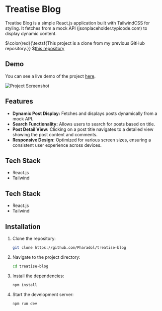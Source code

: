 # Treatise Blog

Treatise Blog is a simple React.js application built with TailwindCSS for styling. It fetches from a mock API (jsonplaceholder.typicode.com) to display dynamic content.

$\color{red}{\textsf{This project is a clone from my previous GitHub repository.}} $<a href="https://github.com/PharadolBrown/portfolio-combine-react-project/tree/main/src/AllApp/AppTreatise" traget="_blank">this repository</a>

## Demo
You can see a live demo of the project [here](https://treatise-blog.vercel.app/).

![Project Screenshot](https://img5.pic.in.th/file/secure-sv1/treatise-blog.png)

## Features
- **Dynamic Post Display:** Fetches and displays posts dynamically from a mock API.
- **Search Functionality:** Allows users to search for posts based on title.
- **Post Detail View:** Clicking on a post title navigates to a detailed view showing the post content and comments.
- **Responsive Design:** Optimized for various screen sizes, ensuring a consistent user experience across devices.

## Tech Stack
 - React.js
 - Tailwind

## Tech Stack
 - React.js
 - Tailwind

## Installation

1. Clone the repository:
    ```sh
    git clone https://github.com/Pharadol/treatise-blog
    ```

2. Navigate to the project directory:
    ```sh
    cd treatise-blog
    ```

3. Install the dependencies:
    ```sh
    npm install
    ```

4. Start the development server:
    ```sh
    npm run dev
    ```
